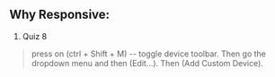 ## Why Responsive:

1.  Quiz 8 
> press on (ctrl + Shift + M) -- toggle device toolbar. Then go the dropdown menu and then (Edit...). Then (Add Custom Device).


